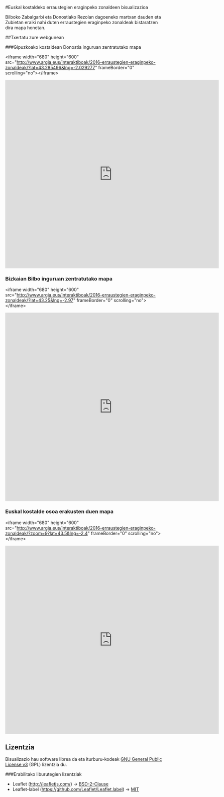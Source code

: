 #Euskal kostaldeko erraustegien eraginpeko zonaldeen bisualizazioa

Bilboko Zabalgarbi eta Donostiako Rezolan dagoeneko martxan dauden eta Zubietan eraiki nahi duten erraustegien eraginpeko zonaldeak bistaratzen dira mapa honetan.

##Txertatu zure webgunean

###Gipuzkoako kostaldean Donostia inguruan zentratutako mapa

&lt;iframe width="680" height="600" src="http://www.argia.eus/interaktiboak/2016-erraustegien-eraginpeko-zonaldeak/?lat=43.285496&lng=-2.029277" frameBorder="0" scrolling="no">&lt;/iframe>
<iframe width="680" height="600" src="http://www.argia.eus/interaktiboak/2016-erraustegien-eraginpeko-zonaldeak/?lat=43.285496&lng=-2.029277" frameBorder="0" scrolling="no"></iframe>

### Bizkaian Bilbo inguruan zentratutako mapa

&lt;iframe width="680" height="600" src="http://www.argia.eus/interaktiboak/2016-erraustegien-eraginpeko-zonaldeak/?lat=43.25&lng=-2.97" frameBorder="0" scrolling="no">&lt;/iframe>

<iframe width="680" height="600" src="http://www.argia.eus/interaktiboak/2016-erraustegien-eraginpeko-zonaldeak/?lat=43.25&lng=-2.97" frameBorder="0" scrolling="no"></iframe>

### Euskal kostalde osoa erakusten duen mapa

&lt;iframe width="680" height="600" src="http://www.argia.eus/interaktiboak/2016-erraustegien-eraginpeko-zonaldeak/?zoom=9?lat=43.5&lng=-2.4" frameBorder="0" scrolling="no">&lt;/iframe>

<iframe width="680" height="600" src="http://www.argia.eus/interaktiboak/2016-erraustegien-eraginpeko-zonaldeak/?zoom=9?lat=43.5&lng=-2.4" frameBorder="0" scrolling="no"></iframe>

## Lizentzia

Bisualizazio hau software librea da eta iturburu-kodeak [GNU General Public License v3](http://www.gnu.org/licenses/gpl.html) (GPL) lizentzia du.

###Erabilitako liburutegien lizentziak

* Leaflet (http://leafletjs.com/) -> [BSD-2-Clause](https://en.wikipedia.org/wiki/BSD_licenses#2-clause_license_.28.22Simplified_BSD_License.22_or_.22FreeBSD_License.22.29)
* Leaflet-label (https://github.com/Leaflet/Leaflet.label) -> [MIT](https://en.wikipedia.org/wiki/MIT_License)
